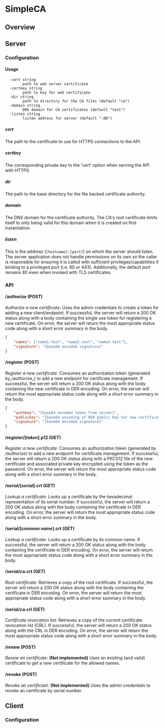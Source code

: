 # SimpleCA

## Overview

## Server

### Configuration

#### Usage
```
  -cert string
        path to web server certificate
  -certkey string
        path to key for web certificate
  -dir string
        path to directory for the CA files (default "ca")
  -domain string
        DNS domain for CA certificates (default "test")
  -listen string
        listen address for server (default ":80")
```

##### cert
The path to the certificate to use for HTTPS connections to the API.

##### certkey
The corresponding private key to the 'cert' option when serving the API with
HTTPS.

##### dir
The path to the base directory for the file backed certificate authority.

##### domain
The DNS domain for the certificate authority.  The CA's root certificate
limits itself to only being valid for this domain when it is created on first
instantiation.

##### listen
This is the address (`[hostname]:[port]`) on which the server should listen.  The server application does not handle permissions on its own so the caller is responsible for ensuring it is called with sufficient privileges/capabilities if binding to a privileged port (i.e. 80 or 443).  Additionally, the default port remains 80 even when invoked with TLS certificates.

### API

#### /authorize (POST)
_Authorize a new certificate:_  Uses the admin credentials to create a token for adding a new client/endpoint.  If successful, the server will return a 200 OK status along with a body containing the single use token for registering a new certificate.  On error, the server will return the most appropriate status code along with a short error summary in the body.
```json
{
    "names": ["name1.test", "name2.test", "name3.test"],
    "signature": "[base64 encoded signature]"
}
```

#### /register (POST)
_Register a new certificate:_  Consumes an authorization token (generated by_/authorize_) to add a new endpoint for certificate management.  If successful, the server will return a 200 OK status along with the body containing the new certificate in DER encoding.  On error, the server will return the most appropriate status code along with a short error summary in the body.
```json
{
    "authkey": "[base64 encoded token from server]",
    "publickey": "[base64 encoding of DER public key for new certificate]",
    "signature": "[base64 encoded signature]"
}
```

#### /register/[_token_].p12 (GET)
_Register a new certificate:_  Consumes an authorization token (generated by _/authorize_) to add a new endpoint for certificate management.  If successful, the server will return a 200 OK status along with a PKCS12 file of the new certificate and associated private key encrypted using the token as the password. On error, the server will return the most appropriate status code along with a short error summary in the body.

#### /serial/[_serial_].crt (GET)
_Lookup a certificate:_  Looks up a certificate by the hexadecimal representation of its serial number.  If successful, the server will return a 200 OK status along with the body containing the certificate in DER encoding.  On error, the server will return the most appropriate status code along with a short error summary in the body.

#### /serial/[_common name_].crt (GET)
_Lookup a certificate:_  Looks up a certificate by its common name.  If successful, the server will return a 200 OK status along with the body containing the certificate in DER encoding.  On error, the server will return the most appropriate status code along with a short error summary in the body.

#### /serial/ca.crt (GET)
_Root certificate:_  Retrieves a copy of the root certificate.  If successful, the server will return a 200 OK status along with the body containing the certificate in DER encoding.  On error, the server will return the most appropriate status code along with a short error summary in the body.

#### /serial/ca.crl (GET)
_Certificate revocation list:_  Retrieves a copy of the current certificate revocation list (CRL).  If successful, the server will return a 200 OK status along with the CRL in DER encoding.  On error, the server will return the most appropriate status code along with a short error summary in the body.

#### /renew (POST)
_Renew an certificate:_  __(Not implemented)__ Uses an existing (and valid)
certificate to get a new certificate for the allowed names.

#### /revoke (POST)
_Revoke an certificaet:_  __(Not implemented)__ Uses the admin credentials to
revoke an certificate by serial number.

## Client

### Configuration

